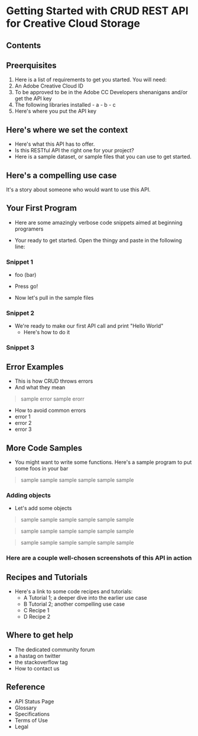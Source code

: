 # Getting Started with CRUD REST API for Creative Cloud Storage

## Contents


## Preerquisites

1. Here is a list of requirements to get you started. You will need:
  1. An Adobe Creative Cloud ID
  1. To be approved to be in the Adobe CC Developers shenanigans and/or get the API key
  1. The following libraries installed
    - a 
    - b
    - c
  1. Here's where you put the API key

## Here's where we set the context

- Here's what this API has to offer.
- Is this RESTful API the right one for your project?
- Here is a sample dataset, or sample files that you can use to get started.

## Here's a compelling use case
It's a story about someone who would want to use this API.

## Your First Program

- Here are some amazingly verbose code snippets aimed at beginning programers

- Your ready to get started. Open the thingy and paste in the following line:
### Snippet 1
  - foo (bar)
  - Press go! 

- Now let's pull in the sample files
### Snippet 2  

- We're ready to make our first API call and print "Hello World"
   - Here's how to do it
### Snippet 3

## Error Examples
- This is how CRUD throws errors
 - And what they mean 

 > sample error
 > sample erorr

 - How to avoid common errors 
  - error 1
  - error 2
  - error 3


## More Code Samples

- You might want to write some functions.  Here's a sample program to put some foos in your bar

> sample sample
> sample sample
> sample sample

### Adding objects

- Let's add some objects

> sample sample
> sample sample
> sample sample

> sample sample
> sample sample
> sample sample

> sample sample
> sample sample
> sample sample

### Here are a couple well-chosen screenshots of this API in action

## Recipes and Tutorials

- Here's a link to some code recipes and tutorials:
  - A Tutorial 1; a deeper dive into the earlier use case
  - B Tutorial 2; another compelling use case
  - C Recipe 1
  - D Recipe 2

## Where to get help
   - The dedicated community forum
   - a hastag on twitter
   - the stackoverflow tag
   - How to contact us

## Reference
   - API Status Page 
   - Glossary
   - Specifications
   - Terms of Use
   - Legal



